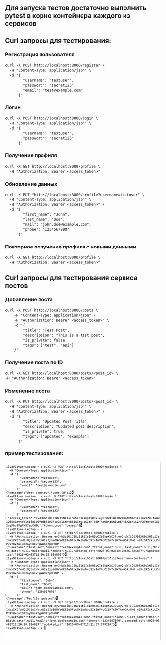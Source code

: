 ## Для запуска тестов достаточно выполнить pytest в корне контейнера каждого из сервисов

## Curl запросы для тестирования:

### Регистрация пользователя

```
curl -X POST http://localhost:8000/register \
  -H "Content-Type: application/json" \
  -d '{
        "username": "testuser",
        "password": "secret123",
        "email": "test@example.com"
      }'
```

### Логин

```
curl -X POST http://localhost:8000/login \
  -H "Content-Type: application/json" \
  -d '{
        "username": "testuser",
        "password": "secret123"
      }'
```

### Получение профиля

```
curl -X GET http://localhost:8000/profile \
  -H "Authorization: Bearer <access_token>"

```

### Обновление данных

```
curl -X PUT "http://localhost:8000/profile?username=testuser" \
  -H "Content-Type: application/json" \
  -H "Authorization: Bearer <access_token>" \
  -d '{
        "first_name": "John",
        "last_name": "Doe",
        "mail": "john.doe@example.com",
        "phone": "1234567890"
      }'
```

### Повторное получение профиля с новыми данными

```
curl -X GET http://localhost:8000/profile \
  -H "Authorization: Bearer <access_token>"

```

## Curl запросы для тестирования сервиса постов

### Добавление поста

```
curl -X POST http://localhost:8000/posts \
    -H "Content-Type: application/json" \
    -H "Authorization: Bearer <access_token>" \
    -d '{
        "title": "Test Post",
        "description": "This is a test post",
        "is_private": false,
        "tags": ["test", "api"]
    }'
```

### Получение поста по ID

```
curl -X GET http://localhost:8000/posts/<post_id> \
-H "Authorization: Bearer <access_token>"
```

### Изменение поста

```
curl -X PUT http://localhost:8000/posts/<post_id> \
  -H "Content-Type: application/json" \
  -H "Authorization: Bearer <access_token>" \
  -d '{
        "title": "Updated Post Title",
        "description": "Updated post description",
        "is_private": true,
        "tags": ["updated", "example"]
      }'
```

### пример тестирования:

![alt text](curl_test_screenshot.png)